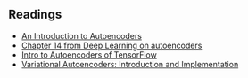 ## Readings

* [An Introduction to Autoencoders](https://archive.is/tp3Jr#selection-437.0-437.31)
* [Chapter 14 from Deep Learning on autoencoders](https://www.deeplearningbook.org/contents/autoencoders.html)
* [Intro to Autoencoders of TensorFlow](https://www.tensorflow.org/tutorials/generative/autoencoder)
* [Variational Autoencoders: Introduction and Implementation](https://asokraju.medium.com/part-1-variational-autoencoders-introduction-and-implementation-1ceb47a75cb5)

